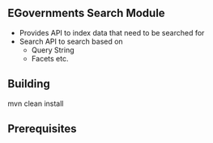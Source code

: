 EGovernments Search Module
----
* Provides API to index data that need to be searched for
* Search API to search based on
    - Query String
    - Facets etc.

## Building

mvn clean install

## Prerequisites


